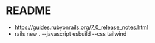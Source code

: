# README
* https://guides.rubyonrails.org/7_0_release_notes.html
*  rails new . --javascript esbuild --css tailwind